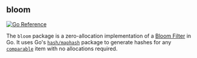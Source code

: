 ## bloom

[![Go Reference](https://pkg.go.dev/badge/github.com/andrew-d/bloom.svg)](https://pkg.go.dev/github.com/andrew-d/bloom)

The `bloom` package is a zero-allocation implementation of a [Bloom Filter][bf]
in Go. It uses Go's [`hash/maphash`][maphash] package to generate hashes for
any [`comparable`][cmp] item with no allocations required.

[bf]: https://en.wikipedia.org/wiki/Bloom_filter
[maphash]: https://pkg.go.dev/hash/maphash
[cmp]: https://pkg.go.dev/builtin#comparable
